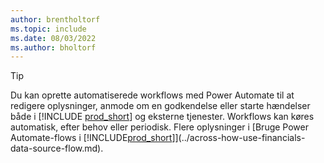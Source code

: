 ```yaml
---
author: brentholtorf
ms.topic: include
ms.date: 08/03/2022
ms.author: bholtorf
---
```

> [!TIP]
> Du kan oprette automatiserede workflows med Power Automate til at redigere oplysninger, anmode om en godkendelse eller starte hændelser både i [!INCLUDE [prod_short](prod_short.md)] og eksterne tjenester. Workflows kan køres automatisk, efter behov eller periodisk. Flere oplysninger i [Bruge Power Automate-flows i [!INCLUDE[prod_short](includes/prod_short.md)]](../across-how-use-financials-data-source-flow.md).
